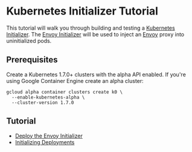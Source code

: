 # Kubernetes Initializer Tutorial

This tutorial will walk you through building and testing a [Kubernetes Initializer](https://kubernetes.io/docs/admin/extensible-admission-controllers/#what-are-initializers). The [Envoy Initializer](envoy-initializer) will be used to inject an [Envoy](https://lyft.github.io/envoy) proxy into uninitialized pods. 

## Prerequisites

Create a Kubernetes 1.7.0+ clusters with the alpha API enabled. If you're using Google Container Engine create an alpha cluster:

```
gcloud alpha container clusters create k0 \
  --enable-kubernetes-alpha \
  --cluster-version 1.7.0
```

## Tutorial

* [Deploy the Envoy Initializer](docs/deploy-envoy-initializer.md)
* [Initializing Deployments](docs/initializing-deployments.md)
